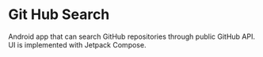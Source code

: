 # Git Hub Search

Android app that can search GitHub repositories through public GitHub API.
UI is implemented with Jetpack Compose.
